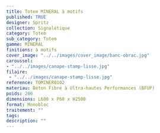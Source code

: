 ```yaml
---
title: Totem MINERAL à motifs 
published: TRUE
designer: Spritz
collection: Signalétique
category: Totem
sub_category: Totem
gamme: MINERAL
finitions: à motifs
cover_image: "../../images/cover_image/banc-obrac.jpg"
caroussel: 
- "../../images/canape-stamp-lisse.jpg"
filaire: 
 - "../../images/canape-stamp-lisse.jpg"
reference: TOMINER0102
materiau: Béton Fibré à Ultra-hautes Performances (BFUP)
poids: 206
dimensions: L600 x P60 x H2500 
format: Monobloc
traitement: ""
tags: 
description: ""
---
```

